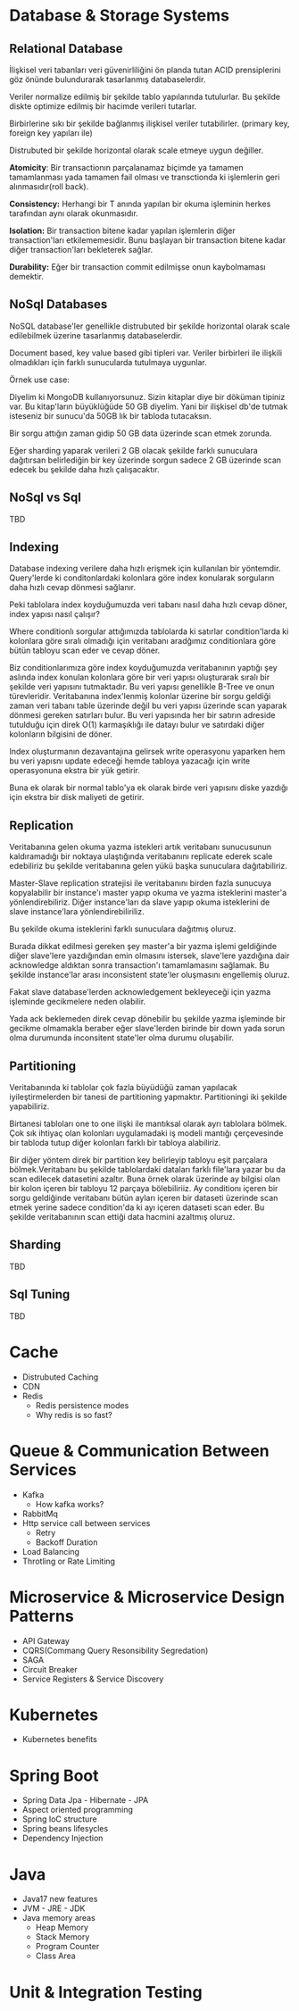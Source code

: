# Database & Storage Systems

## Relational Database

İlişkisel veri tabanları veri güvenirliliğini ön planda tutan ACID prensiplerini göz önünde bulundurarak tasarlanmış databaselerdir.

Veriler normalize edilmiş bir şekilde tablo yapılarında tutulurlar. Bu şekilde diskte optimize edilmiş bir hacimde verileri tutarlar.

Birbirlerine sıkı bir şekilde bağlanmış ilişkisel veriler tutabilirler. (primary key, foreign key yapıları ile)

Distrubuted bir şekilde horizontal olarak scale etmeye uygun değiller.

**Atomicity**: Bir transactionın parçalanamaz biçimde ya tamamen tamamlanması yada tamamen fail olması ve transctionda ki işlemlerin geri alınmasıdır(roll back).

**Consistency:** Herhangi bir T anında yapılan bir okuma işleminin herkes tarafından aynı olarak okunmasıdır.

**Isolation:** Bir transaction bitene kadar yapılan işlemlerin diğer transaction'ları etkilememesidir. Bunu başlayan bir transaction bitene kadar diğer transaction'ları bekleterek sağlar.

**Durability:** Eğer bir transaction commit edilmişse onun kaybolmaması demektir.

## NoSql Databases

NoSQL database'ler genellikle distrubuted bir şekilde horizontal olarak scale edilebilmek üzerine tasarlanmış databaselerdir.

Document based, key value based gibi tipleri var. Veriler birbirleri ile ilişkili olmadıkları için farklı sunucularda tutulmaya uygunlar.

Örnek use case:

Diyelim ki MongoDB kullanıyorsunuz. Sizin kitaplar diye bir döküman tipiniz var. Bu kitap'ların büyüklüğüde 50 GB diyelim. Yani bir ilişkisel db'de tutmak isteseniz bir sunucu'da 50GB lık bir tabloda tutacaksın.

Bir sorgu attığın zaman gidip 50 GB data üzerinde scan etmek zorunda.

Eğer sharding yaparak verileri 2 GB olacak şekilde farklı sunuculara dağıtırsan belirlediğin bir key üzerinde sorgun sadece 2 GB üzerinde scan edecek bu şekilde daha hızlı çalışacaktır. 

## NoSql vs Sql

TBD

## Indexing

Database indexing verilere daha hızlı erişmek için kullanılan bir yöntemdir. Query'lerde ki conditonlardaki kolonlara göre index konularak sorguların daha hızlı cevap dönmesi sağlanır.

Peki tablolara index koyduğumuzda veri tabanı nasıl daha hızlı cevap döner, index yapısı nasıl çalışır?

Where conditionlı sorgular attığımızda tablolarda ki satırlar condition'larda ki kolonlara göre sıralı olmadığı için veritabanı aradğımız conditionlara göre bütün tabloyu scan eder ve cevap döner.

Biz conditionlarımıza göre index koyduğumuzda veritabanının yaptığı şey aslında index konulan kolonlara göre bir veri yapısı oluşturarak sıralı bir şekilde veri yapısını tutmaktadır. Bu veri yapısı genellikle B-Tree ve onun türevleridir. Veritabanına index'lenmiş kolonlar üzerine bir sorgu geldiği zaman veri tabanı table üzerinde değil bu veri yapısı üzerinde scan yaparak dönmesi gereken satırları bulur. Bu veri yapısında her bir satırın adreside tutulduğu için direk O(1) karmaşıklığı ile datayı bulur ve satırdaki diğer kolonların bilgisini de döner.

Index oluşturmanın dezavantajına gelirsek write operasyonu yaparken hem bu veri yapısnı update edeceği hemde tabloya yazacağı için write operasyonuna ekstra bir yük getirir.

Buna ek olarak bir normal tablo'ya ek olarak birde veri yapısını diske yazdığı için ekstra bir disk maliyeti de getirir.

## Replication

Veritabanına gelen okuma yazma istekleri artık veritabanı sunucusunun kaldıramadığı bir noktaya ulaştığında veritabanını replicate ederek scale edebiliriz bu şekilde veritabanına gelen yükü başka sunuculara dağıtabiliriz.

Master-Slave replication stratejisi ile veritabanını birden fazla sunucuya kopyalabilir bir instance'ı master yapıp okuma ve yazma isteklerini master'a yönlendirebiliriz. Diğer instance'ları da slave yapıp okuma isteklerini de slave instance'lara yönlendirebiliriliz.

Bu şekilde okuma isteklerini farklı sunuculara dağıtmış oluruz.

Burada dikkat edilmesi gereken şey master'a bir yazma işlemi geldiğinde diğer slave'lere yazdığından emin olmasını istersek, slave'lere yazdığına dair acknowledge aldıktan sonra transaction'ı tamamlamasını sağlamak. Bu şekilde instance'lar arası inconsistent state'ler oluşmasını engellemiş oluruz. 

Fakat slave database'lerden acknowledgement bekleyeceği için yazma işleminde gecikmelere neden olabilir.

Yada ack beklemeden direk cevap dönebilir bu şekilde yazma işleminde bir gecikme olmamakla beraber eğer slave'lerden birinde bir down yada sorun olma durumunda inconsitent state'ler olma durumu oluşabilir.

## Partitioning

Veritabanında ki tablolar çok fazla büyüdüğü zaman yapılacak iyileştirmelerden bir tanesi de partitioning yapmaktır. Partitioningi iki şekilde yapabiliriz.

Birtanesi tabloları one to one ilişki ile mantıksal olarak ayrı tablolara bölmek. Çok sık ihtiyaç olan kolonları uygulamadaki iş modeli mantığı çerçevesinde bir tabloda tutup diğer kolonları farklı bir tabloya alabiliriz.

Bir diğer yöntem direk bir partition key belirleyip tabloyu eşit parçalara bölmek.Veritabanı bu şekilde tablolardaki	 dataları farklı file'lara yazar bu da scan edilecek datasetini azaltır. Buna örnek olarak üzerinde ay bilgisi olan bir kolon içeren bir tabloyu 12 parçaya bölebiliriiz. Ay conditionı içeren bir sorgu geldiğinde veritabanı bütün ayları içeren bir dataseti üzerinde scan etmek yerine sadece condition'da ki ayı içeren dataseti scan eder. Bu şekilde veritabanının scan ettiği data hacmini azaltmış oluruz.

## Sharding

TBD

## Sql Tuning

TBD

# Cache

* Distrubuted Caching
* CDN
* Redis
  * Redis persistence modes
  * Why redis is so fast?

# Queue & Communication Between Services

* Kafka
  * How kafka works?
* RabbitMq
* Http service call between services
  * Retry
  * Backoff Duration
* Load Balancing
* Throtling or Rate Limiting

# Microservice & Microservice Design Patterns

* API Gateway
* CQRS(Commang Query Resonsibility Segredation)
* SAGA
* Circuit Breaker
* Service Registers & Service Discovery

# Kubernetes

* Kubernetes benefits

# Spring Boot

* Spring Data Jpa - Hibernate - JPA
* Aspect oriented programming
* Spring IoC structure
* Spring beans lifesycles
* Dependency Injection

# Java

- Java17 new features
- JVM - JRE - JDK
- Java memory areas
  - Heap Memory
  - Stack Memory
  - Program Counter
  - Class Area

# Unit & Integration Testing